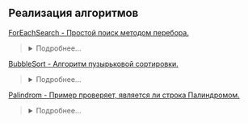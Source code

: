 ## Реализация алгоритмов
[ForEachSearch - Простой поиск методом перебора.](https://github.com/aykononov/Algorithms/blob/master/ForEachSearch.java)
><details><summary>Подробнее...</summary>
>Цикл (for each) позволяет просмотреть весь массив.
>Таким образом можно пройти последовательно по всем элементам до первого совпадения.
>Важно отметить, что оператор break не предназначен в качестве обычного средства выхода из цикла. Для этого служит условное выражение в цикле. Этот оператор следует использовать для выхода из цикла только в особых случаях.
></details>
[BubbleSort - Алгоритм пузырьковой сортировки.](https://github.com/aykononov/Algorithms/blob/master/BubbleSort.java)
><details><summary>Подробнее...</summary>
>Алгоритм пузырьковой сортирвки массива целых чисел.
></details>
[Palindrom - Пример проверяет, является ли строка Палиндромом.](https://github.com/aykononov/Algorithms/blob/master/Palindrom.java)
><details><summary>Подробнее...</summary>
>Палиндромом считаются слова, фразы или числа, которые одинаково читаются слева направо и справа налево.
></details>

